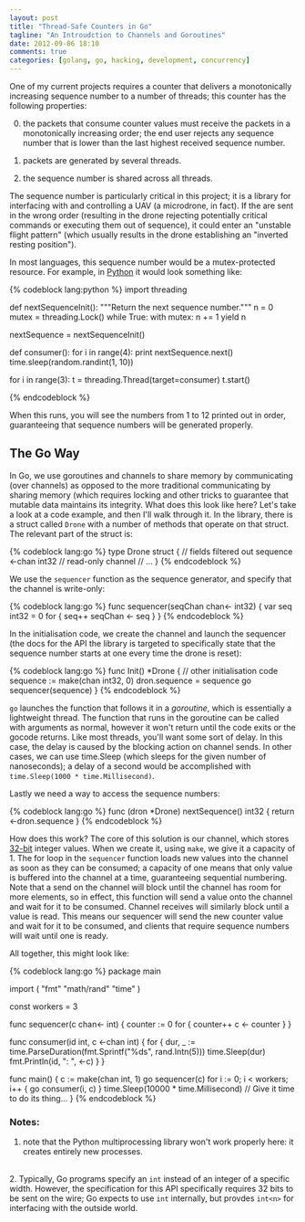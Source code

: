 ```yaml
---
layout: post
title: "Thread-Safe Counters in Go"
tagline: "An Introudction to Channels and Goroutines"
date: 2012-09-06 18:10
comments: true
categories: [golang, go, hacking, development, concurrency]
---
```


One of my current projects requires a counter that delivers a monotonically
increasing sequence number to a number of threads; this counter has the
following properties:

0. the packets that consume counter values must receive the packets in
a monotonically increasing order; the end user rejects any sequence
number that is lower than the last highest received sequence number.

0. packets are generated by several threads.

0. the sequence number is shared across all threads.

The sequence number is particularly critical in this project; it is a library
for interfacing with and controlling a UAV (a microdrone, in fact). If the
are sent in the wrong order (resulting in the drone rejecting potentially 
critical commands or executing them out of sequence), it could enter an
"unstable flight pattern" (which usually results in the drone establishing an
"inverted resting position").

<!-- more -->

In most languages, this sequence number would be a mutex-protected resource. For
example, in [Python](#note_1) it would look something like:

{% codeblock lang:python %}
import threading

def nextSequenceInit():
    """Return the next sequence number."""
    n = 0
    mutex = threading.Lock()
    while True:
        with mutex:
            n += 1
            yield n

nextSequence = nextSequenceInit()

def consumer():
    for i in range(4):
        print nextSequence.next()
        time.sleep(random.randint(1, 10))

for i in range(3):
    t = threading.Thread(target=consumer)
    t.start()

{% endcodeblock %}

When this runs, you will see the numbers from 1 to 12 printed out in order,
guaranteeing that sequence numbers will be generated properly.

## The Go Way
In Go, we use goroutines and channels to share memory by communicating (over
channels) as opposed to the more traditional communicating by sharing memory
(which requires locking and other tricks to guarantee that mutable data 
maintains its integrity. What does this look like here? Let's take a look at a
code example, and then I'll walk through it. In the library, there is a struct 
called `Drone` with a number of methods that operate on that struct. The
relevant part of the struct is:

{% codeblock lang:go %}
type Drone struct {
        // fields filtered out
	sequence <-chan int32       // read-only channel
        // ...
}
{% endcodeblock %}

We use the `sequencer` function as the sequence generator, and specify that the
channel is write-only:

{% codeblock lang:go %}
func sequencer(seqChan chan<- int32) {
        var seq int32 = 0
        for {
                seq++
                seqChan <- seq
        }
}
{% endcodeblock %}

In the initialisation code, we create the channel and launch the sequencer (the
docs for the API the library is targeted to specifically state that the
sequence number starts at one every time the drone is reset):

{% codeblock lang:go %}
func Init() *Drone {
        // other initialisation code
        sequence := make(chan int32, 0)
        dron.sequence = sequence
        go sequencer(sequence)
}
{% endcodeblock %}

`go` launches the function that follows it in a *goroutine*, which is 
essentially a lightweight thread. The function that runs in the
goroutine can be called with arguments as normal, however it won't return
until the code exits or the gocode returns. Like most threads, you'll want
some sort of delay. In this case, the delay is caused by the blocking action
on channel sends. In other cases, we can use time.Sleep (which sleeps for
the given number of nanoseconds); a delay of a second would be accomplished
with `time.Sleep(1000 * time.Millisecond)`.

Lastly we need a way to access the sequence numbers:

{% codeblock lang:go %}
func (dron *Drone) nextSequence() int32 {
        return <-dron.sequence
}
{% endcodeblock %}

How does this work? The core of this solution is our channel, which
stores [32-bit](#note_2) integer values. When we create it, using
`make`, we give it a capacity of 1. The for loop in the `sequencer` function
loads new values into the channel as soon as they can be consumed; a
capacity of one means that only value is buffered into the channel at a time,
guaranteeing sequential numbering. Note that a send on the channel will block
until the channel has room for more elements, so in effect, this function will
send a value onto the channel and wait for it to be consumed. Channel receives
will similarly block until a value is read. This means our sequencer will
send the new counter value and wait for it to be consumed, and clients that
require sequence numbers will wait until one is ready.

All together, this might look like:

{% codeblock lang:go %}
package main

import (
        "fmt"
        "math/rand"
        "time"
)

const workers = 3

func sequencer(c chan<- int) {
        counter := 0
        for {
                counter++
                c <- counter 
        }
}

func consumer(id int, c <-chan int) {
        for { 
                dur, _ := time.ParseDuration(fmt.Sprintf("%ds", rand.Intn(5)))
                time.Sleep(dur)
                fmt.Println(id, ": ", <-c)
        }
}

func main() {
        c := make(chan int, 1)
        go sequencer(c)
        for i := 0; i < workers; i++ {
                go consumer(i, c)
        }
        time.Sleep(10000 * time.Millisecond)       // Give it time to do its thing...
}
{% endcodeblock %}

### Notes:
<a id="note_1"></a>   
1. note that the Python multiprocessing library won't work
properly here: it creates entirely new processes.

<a id="note_2"></a>    
2. Typically, Go programs specify an `int` instead
of an integer of a specific width. However, the specification for this
API specifically requires 32 bits to be sent on the wire; Go expects
to use `int` internally, but provdes `int<n>` for interfacing with the
outside world. 

